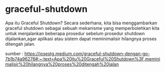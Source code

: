 # graceful-shutdown


Apa itu Graceful Shutdown?
Secara sederhana, kita bisa menggambarkan graceful shutdown sebagai sebuah mekanisme yang memperbolehkan kita untuk menjalankan beberapa prosedur sebelum prosedur shutdown dijalankan,agar aplikasi atau sistem dapat meminimalisir hilangnya proses ditengah jalan.


sumber : https://josestg.medium.com/graceful-shutdown-dengan-go-7b1b74a96276#:~:text=Apa%20itu%20Graceful%20Shutdown%3F,meminimalisir%20hilangnya%20proses%20ditengah%20jalan